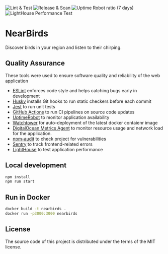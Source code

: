 ![Lint & Test](https://github.com/NearByrds/NearBirds/actions/workflows/lint-and-test.yaml/badge.svg) ![Release & Scan](https://github.com/NearByrds/NearBirds/actions/workflows/release-and-scan.yaml/badge.svg) ![Uptime Robot ratio (7 days)](https://img.shields.io/uptimerobot/ratio/7/m794023093-51785fc60023721fd4c2f7d3) ![LightHouse Performance Test](https://github.com/NearByrds/NearBirds/actions/workflows/performance-test.yaml/badge.svg)

# NearBirds

Discover birds in your region and listen to their chirping.

## Quality Assurance

These tools were used to ensure software quality and reliability of the web application

- [ESLint](https://eslint.org/) enforces code style and helps catching bugs early in development
- [Husky](https://typicode.github.io/husky/#/) installs Git hooks to run static checkers before each commit
- [Jest](https://jestjs.io/) to run unit tests
- [GitHub Actions](https://github.com/features/actions) to run CI pipelines on source code updates
- [UptimeRobot](https://uptimerobot.com/) to monitor application availability
- [Watchtower](https://containrrr.dev/watchtower/) for auto-deployment of the latest docker contaienr image
- [DigitalOcean Metrics Agent](https://docs.digitalocean.com/products/monitoring/quickstart/) to monitor resource usage and network load for the application.
- [npm-audit](https://docs.npmjs.com/cli/v9/commands/npm-audit) to check project for vulnerabilities
- [Sentry](https://sentry.io/) to track frontend-related errors
- [LightHouse](https://github.com/GoogleChrome/lighthouse-ci) to test application performance

## Local development

```bash
npm install
npm run start
```

## Run in Docker

```bash
docker build -t nearbirds .
docker run -p3000:3000 nearbirds
```

## License

The source code of this project is distributed under the terms of the MIT license.
